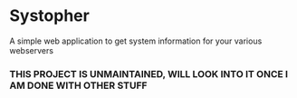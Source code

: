 # Systopher
A simple web application to get system information for your various webservers

### THIS PROJECT IS UNMAINTAINED, WILL LOOK INTO IT ONCE I AM DONE WITH OTHER STUFF
